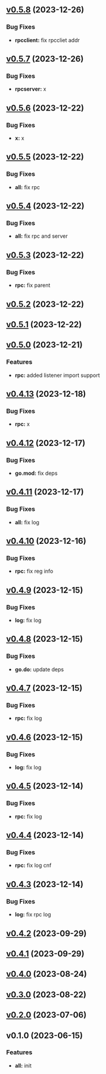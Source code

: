 
<a name="v0.5.8"></a>
## [v0.5.8](https://8.140.161.172/wangsb/wgateway/compare/v0.5.7...v0.5.8) (2023-12-26)

### Bug Fixes

* **rpcclient:** fix rpccliet addr


<a name="v0.5.7"></a>
## [v0.5.7](https://8.140.161.172/wangsb/wgateway/compare/v0.5.6...v0.5.7) (2023-12-26)

### Bug Fixes

* **rpcserver:** x


<a name="v0.5.6"></a>
## [v0.5.6](https://8.140.161.172/wangsb/wgateway/compare/v0.5.5...v0.5.6) (2023-12-22)

### Bug Fixes

* **x:** x


<a name="v0.5.5"></a>
## [v0.5.5](https://8.140.161.172/wangsb/wgateway/compare/v0.5.4...v0.5.5) (2023-12-22)

### Bug Fixes

* **all:** fix rpc


<a name="v0.5.4"></a>
## [v0.5.4](https://8.140.161.172/wangsb/wgateway/compare/v0.5.3...v0.5.4) (2023-12-22)

### Bug Fixes

* **all:** fix rpc and server


<a name="v0.5.3"></a>
## [v0.5.3](https://8.140.161.172/wangsb/wgateway/compare/v0.5.2...v0.5.3) (2023-12-22)

### Bug Fixes

* **rpc:** fix parent


<a name="v0.5.2"></a>
## [v0.5.2](https://8.140.161.172/wangsb/wgateway/compare/v0.5.1...v0.5.2) (2023-12-22)


<a name="v0.5.1"></a>
## [v0.5.1](https://8.140.161.172/wangsb/wgateway/compare/v0.5.0...v0.5.1) (2023-12-22)


<a name="v0.5.0"></a>
## [v0.5.0](https://8.140.161.172/wangsb/wgateway/compare/v0.4.13...v0.5.0) (2023-12-21)

### Features

* **rpc:** added listener import support


<a name="v0.4.13"></a>
## [v0.4.13](https://8.140.161.172/wangsb/wgateway/compare/v0.4.12...v0.4.13) (2023-12-18)

### Bug Fixes

* **rpc:** x


<a name="v0.4.12"></a>
## [v0.4.12](https://8.140.161.172/wangsb/wgateway/compare/v0.4.11...v0.4.12) (2023-12-17)

### Bug Fixes

* **go.mod:** fix deps


<a name="v0.4.11"></a>
## [v0.4.11](https://8.140.161.172/wangsb/wgateway/compare/v0.4.10...v0.4.11) (2023-12-17)

### Bug Fixes

* **all:** fix log


<a name="v0.4.10"></a>
## [v0.4.10](https://8.140.161.172/wangsb/wgateway/compare/v0.4.9...v0.4.10) (2023-12-16)

### Bug Fixes

* **rpc:** fix reg info


<a name="v0.4.9"></a>
## [v0.4.9](https://8.140.161.172/wangsb/wgateway/compare/v0.4.8...v0.4.9) (2023-12-15)

### Bug Fixes

* **log:** fix log


<a name="v0.4.8"></a>
## [v0.4.8](https://8.140.161.172/wangsb/wgateway/compare/v0.4.7...v0.4.8) (2023-12-15)

### Bug Fixes

* **go.do:** update deps


<a name="v0.4.7"></a>
## [v0.4.7](https://8.140.161.172/wangsb/wgateway/compare/v0.4.6...v0.4.7) (2023-12-15)

### Bug Fixes

* **rpc:** fix log


<a name="v0.4.6"></a>
## [v0.4.6](https://8.140.161.172/wangsb/wgateway/compare/v0.4.5...v0.4.6) (2023-12-15)

### Bug Fixes

* **log:** fix log


<a name="v0.4.5"></a>
## [v0.4.5](https://8.140.161.172/wangsb/wgateway/compare/v0.4.4...v0.4.5) (2023-12-14)

### Bug Fixes

* **rpc:** fix log


<a name="v0.4.4"></a>
## [v0.4.4](https://8.140.161.172/wangsb/wgateway/compare/v0.4.3...v0.4.4) (2023-12-14)

### Bug Fixes

* **rpc:** fix log cnf


<a name="v0.4.3"></a>
## [v0.4.3](https://8.140.161.172/wangsb/wgateway/compare/v0.4.2...v0.4.3) (2023-12-14)

### Bug Fixes

* **log:** fix rpc log


<a name="v0.4.2"></a>
## [v0.4.2](https://8.140.161.172/wangsb/wgateway/compare/v0.4.1...v0.4.2) (2023-09-29)


<a name="v0.4.1"></a>
## [v0.4.1](https://8.140.161.172/wangsb/wgateway/compare/v0.4.0...v0.4.1) (2023-09-29)


<a name="v0.4.0"></a>
## [v0.4.0](https://8.140.161.172/wangsb/wgateway/compare/v0.3.0...v0.4.0) (2023-08-24)


<a name="v0.3.0"></a>
## [v0.3.0](https://8.140.161.172/wangsb/wgateway/compare/v0.2.0...v0.3.0) (2023-08-22)


<a name="v0.2.0"></a>
## [v0.2.0](https://8.140.161.172/wangsb/wgateway/compare/v0.1.0...v0.2.0) (2023-07-06)


<a name="v0.1.0"></a>
## v0.1.0 (2023-06-15)

### Features

* **all:** init


